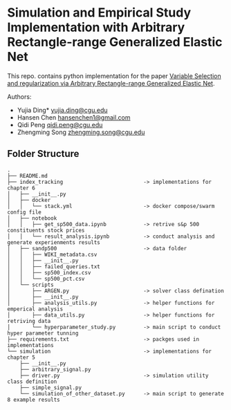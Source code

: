 # Simulation and Empirical Study Implementation with Arbitrary Rectangle-range Generalized Elastic Net

This repo. contains python implementation for the paper [Variable Selection and regularization via Arbitrary Rectangle-range Generalized Elastic Net]().

Authors:
- Yujia Ding* <yujia.ding@cgu.edu>
- Hansen Chen <hansenchen1@gmail.com>
- Qidi Peng <qidi.peng@cgu.edu>
- Zhengming Song <zhengming.song@cgu.edu>

## Folder Structure

```
.
├── README.md
├── index_tracking                          -> implementations for chapter 6
│   ├── __init__.py                                 
│   ├── docker                                   
│   │   └── stack.yml                       -> docker compose/swarm config file
│   ├── notebook                                
│   │   ├── get_sp500_data.ipynb            -> retrive s&p 500 constituents stock prices
│   │   └── result_analysis.ipynb           -> conduct analysis and generate experienments results
│   ├── sandp500                            -> data folder
│   │   ├── WIKI_metadata.csv
│   │   ├── __init__.py
│   │   ├── failed_queries.txt
│   │   ├── sp500_index.csv
│   │   └── sp500_pct.csv
│   └── scripts                             
│       ├── ARGEN.py                        -> solver class defination
│       ├── __init__.py                     
│       ├── analysis_utils.py               -> helper functions for emperical analysis
│       ├── data_utils.py                   -> helper functions for retriving data
│       └── hyperparameter_study.py         -> main script to conduct hyper parameter tunning
├── requirements.txt                        -> packges used in implementations
└── simulation                              -> implementations for chapter 5
    ├── __init__.py
    ├── arbitrary_signal.py
    ├── driver.py                           -> simulation utility class definition
    ├── simple_signal.py
    └── simulation_of_other_dataset.py      -> main script to generate 8 example results
```


